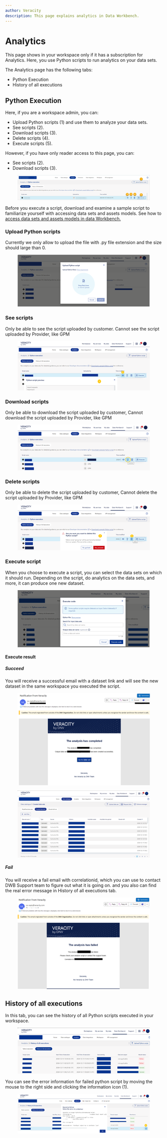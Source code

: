 ```yaml
---
author: Veracity
description: This page explains analytics in Data Workbench.
---
```

# Analytics

This page shows in your workspace only if it has a subscription for Analytics. Here, you use Python scripts to run analytics on your data sets.

The Analytics page has the following tabs:
* Python Execution
* History of all executions

## Python Execution

Here, if you are a workspace admin, you can:

* Upload Python scripts (1) and use them to analyze your data sets.
* See scripts (2).
* Download scripts (3).
* Delete scripts (4).
* Execute scripts (5).

However, if you have only reader access to this page, you can:
* See scripts (2).
* Download scripts (3).

<figure>
	<img src="assets/python_execution.png"/>
</figure>

Before you execute a script, download and examine a sample script to familiarize yourself with accessing data sets and assets models.
See how to [access data sets and assets models in data Workbench.](https://developer.veracity.com/docs/section/dataplatform/analytics/analyticsdevelopment)

### Upload Python scripts
Currently we only allow to upload the file with .py file extension and the size should large than 0.
<figure>
	<img src="assets/pythonexecution-upload.png"/>
</figure>

### See scripts
Only be able to see the script uploaded by customer. Cannot see the script uploaded by Provider, like GPM
<figure>
	<img src="assets/pythonexecution-view.png"/>
</figure>

### Download scripts
Only be able to download the script uploaded by customer, Cannot download the script uploaded by Provider, like GPM
<figure>
	<img src="assets/pythonexecution-download.png"/>
</figure>

### Delete scripts
Only be able to delete the script uploaded by customer, Cannot delete the script uploaded by Provider, like GPM
<figure>
	<img src="assets/pythonexecution-delete.png"/>
</figure>

### Execute script
When you choose to execute a script, you can select the data sets on which it should run. Depending on the script, do analytics on the data sets, and more, it can produce one new dataset.

<figure>
	<img src="assets/pythonexecution-execute.png"/>
</figure>

#### Execute result

##### Succeed
You will receive a successful email with a dataset link and will see the new dataset in the same workspace you executed the script.
<figure>
	<img src="assets/pythonexecution-succeed.png"/>
</figure>

<figure>
	<img src="assets/pythonexecution-datasets.png"/>
</figure>

##### Fail
You will receive a fail email with correlationid, which you can use to contact DWB Support team to figure out what it is going on.
and you also can find the real error message in History of all executions tab.
<figure>
	<img src="assets/pythonexecution-fail.png"/>
</figure>

## History of all executions
In this tab, you can see the history of all Python scripts executed in your workspace.

<figure>
	<img src="assets/pythonexecution-history.png"/>
</figure>

You can see the error information for failed python script by moving the mouse to the right side and clicking the information icon (1).
<figure>
	<img src="assets/pythonexecution-error.png"/>
</figure>